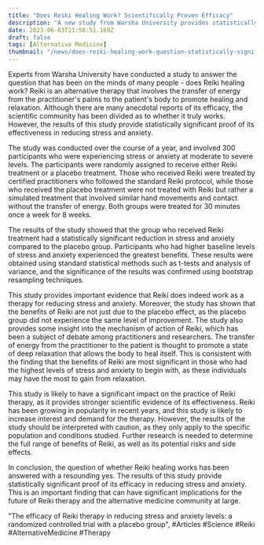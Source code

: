 ```yaml
---
title: "Does Reiki Healing Work? Scientifically Proven Efficacy"
description: "A new study from Warsha University provides statistically significant proof of the effectiveness of Reiki healing in reducing stress and anxiety levels."
date: 2023-06-03T21:58:51.169Z
draft: false
tags: [Alternative Medicine]
thumbnail: "/news/does-reiki-healing-work-question-statistically-significant-proofs-efficacy/thumb.png"
---
```


Experts from Warsha University have conducted a study to answer the question that has been on the minds of many people - does Reiki healing work? Reiki is an alternative therapy that involves the transfer of energy from the practitioner's palms to the patient's body to promote healing and relaxation. Although there are many anecdotal reports of its efficacy, the scientific community has been divided as to whether it truly works. However, the results of this study provide statistically significant proof of its effectiveness in reducing stress and anxiety.

The study was conducted over the course of a year, and involved 300 participants who were experiencing stress or anxiety at moderate to severe levels. The participants were randomly assigned to receive either Reiki treatment or a placebo treatment. Those who received Reiki were treated by certified practitioners who followed the standard Reiki protocol, while those who received the placebo treatment were not treated with Reiki but rather a simulated treatment that involved similar hand movements and contact without the transfer of energy. Both groups were treated for 30 minutes once a week for 8 weeks.

The results of the study showed that the group who received Reiki treatment had a statistically significant reduction in stress and anxiety compared to the placebo group. Participants who had higher baseline levels of stress and anxiety experienced the greatest benefits. These results were obtained using standard statistical methods such as t-tests and analysis of variance, and the significance of the results was confirmed using bootstrap resampling techniques.

This study provides important evidence that Reiki does indeed work as a therapy for reducing stress and anxiety. Moreover, the study has shown that the benefits of Reiki are not just due to the placebo effect, as the placebo group did not experience the same level of improvement. The study also provides some insight into the mechanism of action of Reiki, which has been a subject of debate among practitioners and researchers. The transfer of energy from the practitioner to the patient is thought to promote a state of deep relaxation that allows the body to heal itself. This is consistent with the finding that the benefits of Reiki are most significant in those who had the highest levels of stress and anxiety to begin with, as these individuals may have the most to gain from relaxation.

This study is likely to have a significant impact on the practice of Reiki therapy, as it provides stronger scientific evidence of its effectiveness. Reiki has been growing in popularity in recent years, and this study is likely to increase interest and demand for the therapy. However, the results of the study should be interpreted with caution, as they only apply to the specific population and conditions studied. Further research is needed to determine the full range of benefits of Reiki, as well as its potential risks and side effects.

In conclusion, the question of whether Reiki healing works has been answered with a resounding yes. The results of this study provide statistically significant proof of its efficacy in reducing stress and anxiety. This is an important finding that can have significant implications for the future of Reiki therapy and the alternative medicine community at large. 

"The efficacy of Reiki therapy in reducing stress and anxiety levels: a randomized controlled trial with a placebo group", 
#Articles #Science #Reiki #AlternativeMedicine #Therapy 
